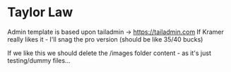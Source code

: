 # Taylor Law

Admin template is based upon tailadmin -> https://tailadmin.com
If Kramer really likes it - I'll snag the pro version (should be like 35/40 bucks)

If we like this we should delete the /images folder content - as it's just testing/dummy files...
